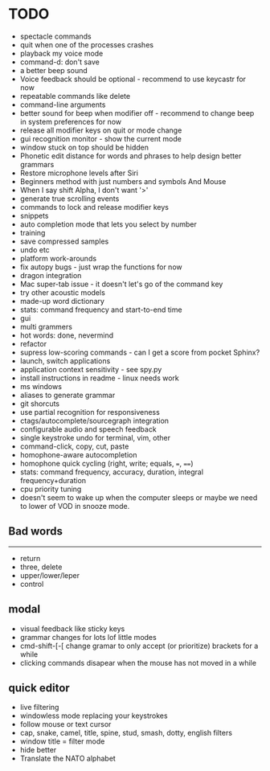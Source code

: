 
TODO
====

* spectacle commands
* quit when one of the processes crashes
* playback my voice mode
* command-d: don't save
* a better beep sound
* Voice feedback should be optional - recommend to use keycastr for now
* repeatable commands like delete
* command-line arguments
* better sound for beep when modifier off - recommend to change beep in system preferences for now
* release all modifier keys on quit or mode change
* gui recognition monitor - show the current mode
* window stuck on top should be hidden
* Phonetic edit distance for words and phrases to help design better grammars
* Restore microphone levels after Siri
* Beginners method with just numbers and symbols And Mouse
* When I say shift Alpha, I don't want '>'
* generate true scrolling events
* commands to lock and release modifier keys
* snippets
* auto completion mode that lets you select by number
* training
* save compressed samples
* undo etc
* platform work-arounds
* fix autopy bugs - just wrap the functions for now
* dragon integration
* Mac super-tab issue - it doesn't let's go of the command key
* try other acoustic models
* made-up word dictionary
* stats: command frequency and start-to-end time
* gui
* multi grammers
* hot words: done, nevermind
* refactor
* supress low-scoring commands - can I get a score from pocket Sphinx?
* launch, switch applications
* application context sensitivity - see spy.py
* install instructions in readme - linux needs work
* ms windows
* aliases to generate grammar
* git shorcuts
* use partial recognition for responsiveness
* ctags/autocomplete/sourcegraph integration
* configurable audio and speech feedback
* single keystroke undo for terminal, vim, other
* command-click, copy, cut, paste
* homophone-aware autocompletion
* homophone quick cycling (right, write; equals, `=`, `==`)
* stats: command frequency, accuracy, duration, integral frequency+duration
* cpu priority tuning
* doesn't seem to wake up when the computer sleeps or maybe we need to lower of VOD in snooze mode.

Bad words
-
---------
 
* return
* three, delete
* upper/lower/leper
* control


modal
-----

* visual feedback like sticky keys
* grammar changes for lots lof little modes
* cmd-shift-[-[ change gramar to only accept (or prioritize) brackets for a while
* clicking commands disapear when the mouse has not moved in a while


quick editor
------------

* live filtering
* windowless mode replacing your keystrokes
* follow mouse or text cursor
* cap, snake, camel, title, spine, stud, smash, dotty, english filters
* window title = filter mode
* hide better
* Translate the NATO alphabet

